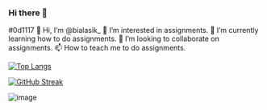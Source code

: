 ### Hi there 👋
#0d1117
👋 Hi, I’m @bialasik_
👀 I’m interested in assignments.
🌱 I’m currently learning how to do assignments.
💞️ I’m looking to collaborate on assignments.
📫 How to teach me to do assignments.

[![Top Langs](https://github-readme-stats.vercel.app/api/top-langs/?username=bialas0&layout=compact&theme=tokyonight)](https://github.com/anuraghazra/github-readme-stats)

[![GitHub Streak](https://streak-stats.demolab.com/?user=bialas0)](https://git.io/streak-stats)

![image](https://user-images.githubusercontent.com/118835576/204313933-5c0b330f-2775-490a-b4ed-69dd103e0844.gif)
